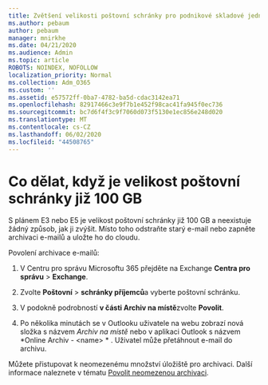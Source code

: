 ```yaml
---
title: Zvětšení velikosti poštovní schránky pro podnikové skladové jednotky
ms.author: pebaum
author: pebaum
manager: mnirkhe
ms.date: 04/21/2020
ms.audience: Admin
ms.topic: article
ROBOTS: NOINDEX, NOFOLLOW
localization_priority: Normal
ms.collection: Adm_O365
ms.custom: ''
ms.assetid: e57572ff-0ba7-4782-ba5d-cdac3142ea71
ms.openlocfilehash: 82917466c3e9f7b1e452f98cac41fa945f0ec736
ms.sourcegitcommit: bc7d6f4f3c9f7060d073f5130e1ec856e248d020
ms.translationtype: MT
ms.contentlocale: cs-CZ
ms.lasthandoff: 06/02/2020
ms.locfileid: "44508765"
---
```

# <a name="what-to-do-if-your-mailbox-size-is-already-100gb"></a>Co dělat, když je velikost poštovní schránky již 100 GB

S plánem E3 nebo E5 je velikost poštovní schránky již 100 GB a neexistuje žádný způsob, jak ji zvýšit. Místo toho odstraňte starý e-mail nebo zapněte archivaci e-mailů a uložte ho do cloudu. 
  
Povolení archivace e-mailů:
  
1. V Centru pro správu Microsoftu 365 přejděte na Exchange **Centra pro správu** \> **Exchange**. 
    
2. Zvolte **Poštovní** \> **schránky příjemců**a vyberte poštovní schránku. 
    
3. V podokně podrobností **v části Archiv na místě**zvolte **Povolit**. 
    
4. Po několika minutách se v Outlooku uživatele na webu zobrazí nová složka s názvem *Archiv na místě* nebo v aplikaci Outlook s názvem *Online Archiv - \<name\> * . Uživatel může přetáhnout e-mail do archivu. 
    
Můžete přistupovat k neomezenému množství úložiště pro archivaci. Další informace naleznete v tématu [Povolit neomezenou archivaci](https://docs.microsoft.com/microsoft-365/compliance/enable-unlimited-archiving).
  

